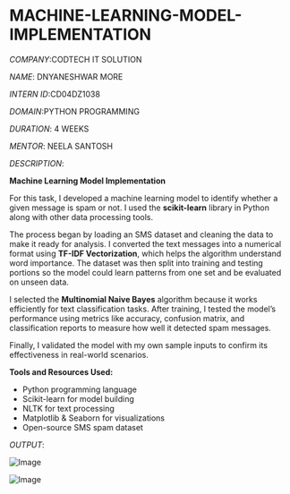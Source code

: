# MACHINE-LEARNING-MODEL-IMPLEMENTATION

*COMPANY*:CODTECH IT SOLUTION

*NAME*: DNYANESHWAR MORE

*INTERN ID*:CD04DZ1038

*DOMAIN*:PYTHON PROGRAMMING

*DURATION*: 4 WEEKS

*MENTOR*: NEELA SANTOSH

*DESCRIPTION*:


 **Machine Learning Model Implementation**

For this task, I developed a machine learning model to identify whether a given message is spam or not. I used the **scikit-learn** library in Python along with other data processing tools.

The process began by loading an SMS dataset and cleaning the data to make it ready for analysis. I converted the text messages into a numerical format using **TF-IDF Vectorization**, which helps the algorithm understand word importance. The dataset was then split into training and testing portions so the model could learn patterns from one set and be evaluated on unseen data.

I selected the **Multinomial Naive Bayes** algorithm because it works efficiently for text classification tasks. After training, I tested the model’s performance using metrics like accuracy, confusion matrix, and classification reports to measure how well it detected spam messages.

Finally, I validated the model with my own sample inputs to confirm its effectiveness in real-world scenarios.

**Tools and Resources Used:**

* Python programming language
* Scikit-learn for model building
* NLTK for text processing
* Matplotlib & Seaborn for visualizations
* Open-source SMS spam dataset

*OUTPUT*:



![Image](https://github.com/user-attachments/assets/29b0bf54-ba63-4aeb-876d-487ea4fc7803)


![Image](https://github.com/user-attachments/assets/82b643a2-754b-4f96-8333-acd2ef879a65)
